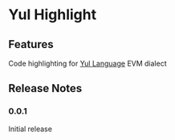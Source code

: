 # Yul Highlight

## Features

Code highlighting for [Yul Language](https://docs.soliditylang.org/en/latest/yul.html) EVM dialect

## Release Notes

### 0.0.1

Initial release
